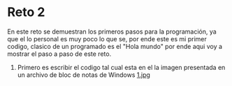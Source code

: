 # Reto 2
En este reto se demuestran los primeros pasos para la programación, ya que el lo personal es muy poco lo que se, por ende este es mi primer codigo, clasico de un programado es el "Hola mundo" por ende aqui voy a mostrar el paso a paso de este reto.
1. Primero es escribir el codigo tal cual esta en el la imagen presentada en un archivo de bloc de notas de Windows
[1.jpg](https://postimg.cc/8JFRqfFV)
